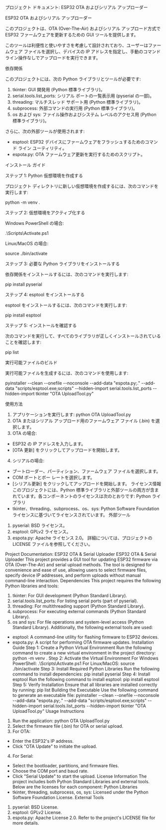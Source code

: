 プロジェクト ドキュメント: ESP32 OTA およびシリアル アップローダー

ESP32 OTA およびシリアル アップローダー

このプロジェクトは、OTA (Over-The-Air) およびシリアル アップロード方式で ESP32 ファームウェアを更新するための GUI ツールを提供します。

このツールは利便性と使いやすさを考慮して設計されており、ユーザーはファームウェア ファイルを選択し、デバイスの IP アドレスを指定し、手動のコマンド ライン操作なしでアップロードを実行できます。

依存関係

このプロジェクトには、次の Python ライブラリとツールが必要です:

1. tkinter: GUI 開発用 (Python 標準ライブラリ)。
2. serial.tools.list_ports: シリアル ポートの一覧表示用 (pyserial の一部)。
3. threading: マルチスレッド サポート用 (Python 標準ライブラリ)。
4. subprocess: 外部コマンドの実行用 (Python 標準ライブラリ)。
5. os および sys: ファイル操作およびシステム レベルのアクセス用 (Python 標準ライブラリ)。
   
さらに、次の外部ツールが使用されます:

- esptool: ESP32 デバイスにファームウェアをフラッシュするためのコマンド ライン ユーティリティ。
- espota.py: OTA ファームウェア更新を実行するためのスクリプト。
  
インストール ガイド

ステップ 1: Python 仮想環境を作成する

プロジェクト ディレクトリに新しい仮想環境を作成するには、次のコマンドを実行します:

python -m venv .

ステップ 2: 仮想環境をアクティブ化する

Windows PowerShell の場合:

.\Scripts\Activate.ps1

Linux/MacOS の場合:

source ./bin/activate

ステップ 3: 必要な Python ライブラリをインストールする

依存関係をインストールするには、次のコマンドを実行します:

pip install pyserial

ステップ 4: esptool をインストールする

esptool をインストールするには、次のコマンドを実行します:

pip install esptool

ステップ 5: インストールを確認する

次のコマンドを実行して、すべてのライブラリが正しくインストールされていることを確認します:

pip list

実行可能ファイルのビルド

実行可能ファイルを生成するには、次のコマンドを使用します:

pyinstaller --clean --onefile --noconsole --add-data "espota.py;." --add-data
"scripts/esptool.exe;scripts" --hidden-import serial.tools.list_ports --hidden-import
tkinter "OTA UploadTool.py"

使用方法
1. アプリケーションを実行します:
python OTA UploadTool.py
2. OTA またはシリアル アップロード用のファームウェア ファイル (.bin) を選択します。
3. OTA の場合:
- ESP32 の IP アドレスを入力します。
- [OTA 更新] をクリックしてアップロードを開始します。
4. シリアルの場合:
- ブートローダー、パーティション、ファームウェア ファイルを選択します。
- COM ポートとボー レートを選択します。
- [シリアル更新] をクリックしてアップロードを開始します。
ライセンス情報
このプロジェクトには、Python 標準ライブラリと外部ツールの両方が含まれています。各コンポーネントのライセンスは次のとおりです:
Python ライブラリ
- tkinter、threading、subprocess、os、sys: Python Software Foundation ライセンスに基づいてライセンスされています。
外部ツール
1. pyserial: BSD ライセンス。
2. esptool: GPLv2 ライセンス。
3. espota.py: Apache ライセンス 2.0。
詳細については、プロジェクトの LICENSE ファイルを参照してください。


Project Documentation: ESP32 OTA & Serial Uploader
ESP32 OTA & Serial Uploader
This project provides a GUI tool for updating ESP32 firmware via OTA (Over-The-Air) and
serial upload methods.
The tool is designed for convenience and ease of use, allowing users to select firmware
files, specify device IP addresses,
and perform uploads without manual command-line interaction.
Dependencies
This project requires the following Python libraries and tools:
1. tkinter: For GUI development (Python Standard Library).
2. serial.tools.list_ports: For listing serial ports (part of pyserial).
3. threading: For multithreading support (Python Standard Library).
4. subprocess: For executing external commands (Python Standard Library).
5. os and sys: For file operations and system-level access (Python Standard Library).
Additionally, the following external tools are used:
- esptool: A command-line utility for flashing firmware to ESP32 devices.
- espota.py: A script for performing OTA firmware updates.
Installation Guide
Step 1: Create a Python Virtual Environment
Run the following command to create a new virtual environment in the project
directory:
python -m venv .
Step 2: Activate the Virtual Environment
For Windows PowerShell:
.\Scripts\Activate.ps1
For Linux/MacOS:
source ./bin/activate
Step 3: Install Required Python Libraries
Run the following command to install dependencies:
pip install pyserial
Step 4: Install esptool
Run the following command to install esptool:
pip install esptool
Step 5: Verify Installation
Ensure that all libraries are installed correctly by running:
pip list
Building the Executable
Use the following command to generate an executable file:
pyinstaller --clean --onefile --noconsole --add-data "espota.py;." --add-data
"scripts/esptool.exe;scripts" --hidden-import serial.tools.list_ports --hidden-import
tkinter "OTA UploadTool.py"
Usage Instructions
1. Run the application:
python OTA UploadTool.py
2. Select the firmware file (.bin) for OTA or serial upload.
3. For OTA:
 - Enter the ESP32's IP address.
 - Click "OTA Update" to initiate the upload.
4. For Serial:
 - Select the bootloader, partitions, and firmware files.
 - Choose the COM port and baud rate.
 - Click "Serial Update" to start the upload.
License Information
The project includes both Python Standard Libraries and external tools. Below are the
licenses for each component:
Python Libraries
- tkinter, threading, subprocess, os, sys: Licensed under the Python Software
Foundation License.
External Tools
1. pyserial: BSD License.
2. esptool: GPLv2 License.
3. espota.py: Apache License 2.0.
Refer to the project's LICENSE file for more details.
